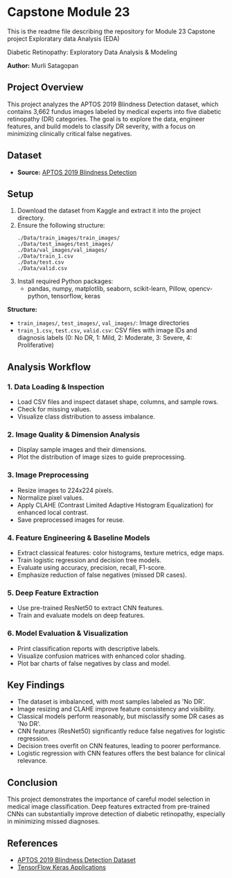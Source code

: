
# Capstone Module 23
This is the readme file describing the repository for Module 23 Capstone project Exploratary data Analysis (EDA)

Diabetic Retinopathy: Exploratory Data Analysis & Modeling

**Author:** Murli Satagopan  


## Project Overview

This project analyzes the APTOS 2019 Blindness Detection dataset, which contains 3,662 fundus images labeled by medical experts into five diabetic retinopathy (DR) categories. The goal is to explore the data, engineer features, and build models to classify DR severity, with a focus on minimizing clinically critical false negatives.

## Dataset

- **Source:** [APTOS 2019 Blindness Detection](https://www.kaggle.com/datasets/mariaherrerot/aptos2019/data)

## Setup

1. Download the dataset from Kaggle and extract it into the project directory.
2. Ensure the following structure:
    ```
    ./Data/train_images/train_images/
    ./Data/test_images/test_images/
    ./Data/val_images/val_images/
    ./Data/train_1.csv
    ./Data/test.csv
    ./Data/valid.csv
    ```
3. Install required Python packages:
    - pandas, numpy, matplotlib, seaborn, scikit-learn, Pillow, opencv-python, tensorflow, keras
    
**Structure:**
  - `train_images/`, `test_images/`, `val_images/`: Image directories
  - `train_1.csv`, `test.csv`, `valid.csv`: CSV files with image IDs and diagnosis labels (0: No DR, 1: Mild, 2: Moderate, 3: Severe, 4: Proliferative)


## Analysis Workflow

### 1. Data Loading & Inspection

- Load CSV files and inspect dataset shape, columns, and sample rows.
- Check for missing values.
- Visualize class distribution to assess imbalance.

### 2. Image Quality & Dimension Analysis

- Display sample images and their dimensions.
- Plot the distribution of image sizes to guide preprocessing.

### 3. Image Preprocessing

- Resize images to 224x224 pixels.
- Normalize pixel values.
- Apply CLAHE (Contrast Limited Adaptive Histogram Equalization) for enhanced local contrast.
- Save preprocessed images for reuse.

### 4. Feature Engineering & Baseline Models

- Extract classical features: color histograms, texture metrics, edge maps.
- Train logistic regression and decision tree models.
- Evaluate using accuracy, precision, recall, F1-score.
- Emphasize reduction of false negatives (missed DR cases).

### 5. Deep Feature Extraction

- Use pre-trained ResNet50 to extract CNN features.
- Train and evaluate models on deep features.

### 6. Model Evaluation & Visualization

- Print classification reports with descriptive labels.
- Visualize confusion matrices with enhanced color shading.
- Plot bar charts of false negatives by class and model.

## Key Findings

- The dataset is imbalanced, with most samples labeled as 'No DR'.
- Image resizing and CLAHE improve feature consistency and visibility.
- Classical models perform reasonably, but misclassify some DR cases as 'No DR'.
- CNN features (ResNet50) significantly reduce false negatives for logistic regression.
- Decision trees overfit on CNN features, leading to poorer performance.
- Logistic regression with CNN features offers the best balance for clinical relevance.

## Conclusion

This project demonstrates the importance of careful model selection in medical image classification. Deep features extracted from pre-trained CNNs can substantially improve detection of diabetic retinopathy, especially in minimizing missed diagnoses.

## References

- [APTOS 2019 Blindness Detection Dataset](https://www.kaggle.com/datasets/mariaherrerot/aptos2019/data)
- [TensorFlow Keras Applications](https://keras.io/api/applications/)
